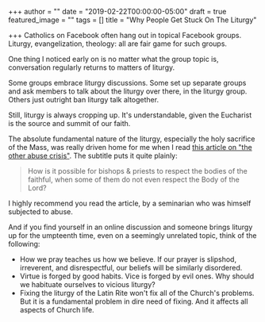 +++
author = ""
date = "2019-02-22T00:00:00-05:00"
draft = true
featured_image = ""
tags = []
title = "Why People Get Stuck On The Liturgy"

+++
Catholics on Facebook often hang out in topical Facebook groups. Liturgy, evangelization, theology: all are fair game for such groups.

One thing I noticed early on is no matter what the group topic is, conversation regularly returns to matters of liturgy.

Some groups embrace liturgy discussions. Some set up separate groups and ask members to talk about the liturgy over there, in the liturgy group. Others just outright ban liturgy talk altogether.

Still, liturgy is always cropping up. It's understandable, given the Eucharist is the source and summit of our faith. 

The absolute fundamental nature of the liturgy, especially the holy sacrifice of the Mass, was really driven home for me when I read [this article on "the other abuse crisis"](https://medium.com/@johnmonaco/the-other-abuse-crisis-in-the-catholic-church-that-no-one-is-talking-about-c4e5ca094dc1 "The Other Abuse Crisis"). The subtitle puts it quite plainly:

> How is it possible for bishops & priests to respect the bodies of the faithful, when some of them do not even respect the Body of the Lord?

I highly recommend you read the article, by a seminarian who was himself subjected to abuse.

And if you find yourself in an online discussion and someone brings liturgy up for the umpteenth time, even on a seemingly unrelated topic, think of the following:

* How we pray teaches us how we believe. If our prayer is slipshod, irreverent, and disrespectful, our beliefs will be similarly disordered.
* Virtue is forged by good habits. Vice is forged by evil ones. Why should we habituate ourselves to vicious liturgy?
* Fixing the liturgy of the Latin Rite won't fix all of the Church's problems. But it is a fundamental problem in dire need of fixing. And it affects all aspects of Church life.